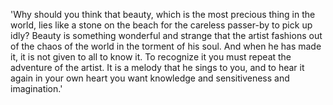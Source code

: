 'Why should you think that beauty, which is the most precious thing in the world, lies like a stone on the beach for the careless passer-by to pick up idly? Beauty is something wonderful and strange that the artist fashions out of the chaos of the world in the torment of his soul. And when he has made it, it is not given to all to know it. To recognize it you must repeat the adventure of the artist. It is a melody that he sings to you, and to hear it again in your own heart you want knowledge and sensitiveness and imagination.'
